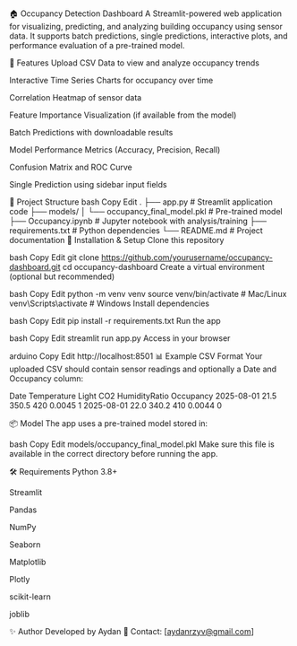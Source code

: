 
🏠 Occupancy Detection Dashboard
A Streamlit-powered web application for visualizing, predicting, and analyzing building occupancy using sensor data.
It supports batch predictions, single predictions, interactive plots, and performance evaluation of a pre-trained model.

📌 Features
Upload CSV Data to view and analyze occupancy trends

Interactive Time Series Charts for occupancy over time

Correlation Heatmap of sensor data

Feature Importance Visualization (if available from the model)

Batch Predictions with downloadable results

Model Performance Metrics (Accuracy, Precision, Recall)

Confusion Matrix and ROC Curve

Single Prediction using sidebar input fields

📂 Project Structure
bash
Copy
Edit
.
├── app.py                         # Streamlit application code
├── models/
│   └── occupancy_final_model.pkl  # Pre-trained model
├── Occupancy.ipynb                # Jupyter notebook with analysis/training
├── requirements.txt               # Python dependencies
└── README.md                      # Project documentation
🚀 Installation & Setup
Clone this repository

bash
Copy
Edit
git clone https://github.com/yourusername/occupancy-dashboard.git
cd occupancy-dashboard
Create a virtual environment (optional but recommended)

bash
Copy
Edit
python -m venv venv
source venv/bin/activate   # Mac/Linux
venv\Scripts\activate      # Windows
Install dependencies

bash
Copy
Edit
pip install -r requirements.txt
Run the app

bash
Copy
Edit
streamlit run app.py
Access in your browser

arduino
Copy
Edit
http://localhost:8501
📊 Example CSV Format
Your uploaded CSV should contain sensor readings and optionally a Date and Occupancy column:

Date	Temperature	Light	CO2	HumidityRatio	Occupancy
2025-08-01	21.5	350.5	420	0.0045	1
2025-08-01	22.0	340.2	410	0.0044	0

📦 Model
The app uses a pre-trained model stored in:

bash
Copy
Edit
models/occupancy_final_model.pkl
Make sure this file is available in the correct directory before running the app.

🛠 Requirements
Python 3.8+

Streamlit

Pandas

NumPy

Seaborn

Matplotlib

Plotly

scikit-learn

joblib

✨ Author
Developed by Aydan
📧 Contact: [aydanrzyv@gmail.com]